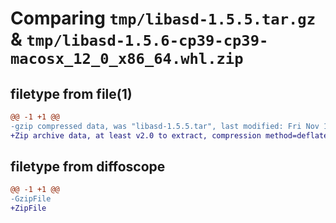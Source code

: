 # Comparing `tmp/libasd-1.5.5.tar.gz` & `tmp/libasd-1.5.6-cp39-cp39-macosx_12_0_x86_64.whl.zip`

## filetype from file(1)

```diff
@@ -1 +1 @@
-gzip compressed data, was "libasd-1.5.5.tar", last modified: Fri Nov 11 12:57:00 2022, max compression
+Zip archive data, at least v2.0 to extract, compression method=deflate
```

## filetype from diffoscope

```diff
@@ -1 +1 @@
-GzipFile
+ZipFile
```

